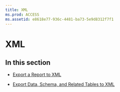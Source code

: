 ```yaml
---
title: XML
ms.prod: ACCESS
ms.assetid: e8618e77-936c-4481-ba73-5e9d8312f7f1
---
```



# XML

## In this section


- [Export a Report to XML](export-a-report-to-xml.md)
    
- [Export Data, Schema, and Related Tables to XML](export-data-schema-and-related-tables-to-xml.md)
    

